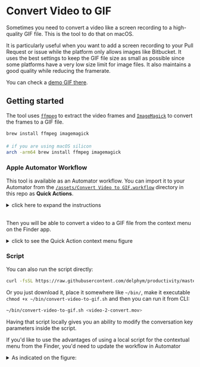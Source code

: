 # Convert Video to GIF

Sometimes you need to convert a video like a screen recording to a high-quality GIF file. This is the tool to do that on macOS.

It is particularly useful when you want to add a screen recording to your Pull Request or issue while the platform only allows images like Bitbucket.
It uses the best settings to keep the GIF file size as small as possible since some platforms have a very low size limit for image files. It also maintains a good quality while reducing the framerate.

You can check a [demo GIF there](https://github.com/friedrith/productivity/assets/4005226/e752691e-03d9-4a2e-9232-71f814e56b3c).

## Getting started

The tool uses [`ffmpeg`](https://ffmpeg.org/) to extract the video frames and [`ImageMagick`](https://imagemagick.org/) to convert the frames to a GIF file.

```bash
brew install ffmpeg imagemagick

# if you are using macOS silicon
arch -arm64 brew install ffmpeg imagemagick
```

### Apple Automator Workflow

This tool is available as an Automator workflow. You can import it to your Automator from the
[`/assets/Convert Video to GIF.workflow`](./assets/Convert%20Video%20to%20GIF.workflow/)
directory in this repo as **Quick Actions**.

<details>
  <summary>click here to expand the instructions</summary>

  #### Instructions how to import the workflow
  1. Download the `.workflow` directory:
  2. Move the Workflow to the Services Folder:<br>
     To access this directory, they can:
     - Open Finder.
     - Press `Command + Shift + G` and type `~/Library/Services/`.
  3. Enable the Quick Action:
     - Go to `System Preferences` > `Extensions` > `Finder Extensions` or `Services`.
     - Ensure the new workflow is enabled in the list<br>
      ![Finder extension](./assets/Finder_Extension.png)
  #### 4. Use the Quick Action:
  - The workflow will now be available in the Finder’s right-click `Quick Actions` menu for any compatible files.
</details><br>

Then you will be able to convert a video to a GIF file from the context menu on the Finder app.
<details>
  <summary>click to see the Quick Action context menu figure</summary>

  ![convert a video from the context menu](./assets/Convert_Video_Context_menu.png)
</details>

### Script

You can also run the script directly:

```bash
curl -fsSL https://raw.githubusercontent.com/delphym/productivity/master/convert-video-to-gif.sh | zsh -s -- <video-2-convert.mov>
```

Or you just download it, place it somewhere like `~/bin/`, make it executable `chmod +x ~/bin/convert-video-to-gif.sh` and then you can run it from CLI:
```bash
~/bin/convert-video-to-gif.sh <video-2-convert.mov>
```
Having that script locally gives you an ability to modify the conversation key parameters inside the script.

If you'd like to use the advantages of using a local script for the contextual menu from the Finder, you'd need to update the workflow in Automator
<details>
  <summary>As indicated on the figure:</summary>

  ![Atomator Workflow](./assets/Convert_Video_to_GIF_workflow.png)
</details>
